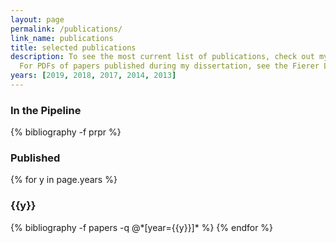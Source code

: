 ```yaml
---
layout: page
permalink: /publications/
link_name: publications
title: selected publications
description: To see the most current list of publications, check out my <a href="https://scholar.google.com/citations?user=zETn5qAAAAAJ&hl=en" target="_blank">Google Scholar</a> page.
  For PDFs of papers published during my dissertation, see the Fierer Lab <a href="http://fiererlab.org/publications/" target="_blank">publications page</a>. 
years: [2019, 2018, 2017, 2014, 2013]
---
```

<h3  class="pubyear">In the Pipeline</h3>
{% bibliography -f prpr %}

<h3  class="pubyear">Published</h3>
{% for y in page.years %}
  <h3 class="year">{{y}}</h3>
  {% bibliography -f papers -q @*[year={{y}}]* %}
{% endfor %}
